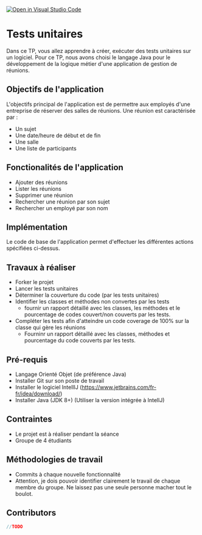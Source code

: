 [![Open in Visual Studio Code](https://classroom.github.com/assets/open-in-vscode-f059dc9a6f8d3a56e377f745f24479a46679e63a5d9fe6f495e02850cd0d8118.svg)](https://classroom.github.com/online_ide?assignment_repo_id=6530266&assignment_repo_type=AssignmentRepo)
# Tests unitaires 
Dans ce TP, vous allez apprendre à créer, exécuter des tests unitaires sur un logiciel. Pour ce TP, nous avons choisi le langage Java pour le développement
de la logique métier d'une application de gestion de réunions. 

## Objectifs de l'application
L'objectifs principal de l'application est de permettre aux employés d'une entreprise de réserver des salles de réunions. Une réunion est caractérisée par :
- Un sujet
- Une date/heure de début et de fin
- Une salle 
- Une liste de participants 

## Fonctionalités de l'application 
- Ajouter des réunions 
- Lister les réunions
- Supprimer une réunion 
- Rechercher une réunion par son sujet 
- Rechercher un employé par son nom 

## Implémentation 
Le code de base de l'application permet d'effectuer les différentes actions spécifiées ci-dessus. 

## Travaux à réaliser
- Forker le projet
- Lancer les tests unitaires
- Déterminer la couverture du code (par les tests unitaires)
- Identifier les classes et méthodes non convertes par les tests
    - fournir un rapport détaillé avec les classes, les méthodes et le pourcentage de 
codes couvert/non couverts par les tests. 
- Compléter les tests afin d'atteindre un code coverage de 100% sur la classe qui gère les réunions
    - Fourninr un rapport détaillé avec les classes, méthodes et pourcentage du code couverts par les tests.

## Pré-requis 
- Langage Orienté Objet (de préférence Java)
- Installer Git sur son poste de travail
- Installer le logiciel IntellIJ (https://www.jetbrains.com/fr-fr/idea/download/)
- Installer Java (JDK 8+) (Utiliser la version intégrée à IntellJ)

## Contraintes
- Le projet est à réaliser pendant la séance
- Groupe de 4 étudiants 

## Méthodologies de travail
- Commits à chaque nouvelle fonctionnalité 
- Attention, je dois pouvoir identifier clairement le travail de chaque membre du groupe. Ne laissez pas une seule personne macher tout le boulot. 

## Contributors 
```java
//TODO
```

